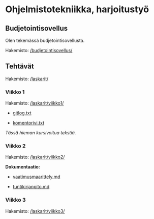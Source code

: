 # Ohjelmistotekniikka, harjoitustyö

## Budjetointisovellus

Olen tekemässä budjetointisovellusta.

Hakemisto: [/budjetointisovellus/](/budjetointisovellus/)

## Tehtävät

Hakemisto: [/laskarit/](laskarit/)

### Viikko 1

Hakemisto: [/laskarit/viikko1/](/laskarit/viikko1/)

- [gitlog.txt](/laskarit/viikko1/gitlog.txt)

- [komentorivi.txt](laskarit/viikko1/komentorivi.txt)

_Tässä hieman kursivoitua tekstiä._

### Viikko 2

Hakemisto: [/laskarit/viikko2/](/laskarit/viikko2)

**Dokumentaatio:**

- [vaatimusmaarittely.md](budjetointisovellus/dokumentaatio/vaatimusmaarittely.md)

- [tuntikirjanpito.md](budjetointisovellus/dokumentaatio/tuntikirjanpito.md)

### Viikko 3

Hakemisto: [/laskarit/viikko3/](/laskarit/viikko3/)


